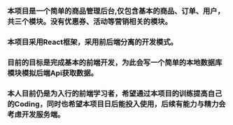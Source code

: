 ### 本项目是一个简单的商品管理后台,仅包含基本的商品、订单、用户，共三个模块。没有优惠券、活动等营销相关的模块。

### 本项目采用React框架，采用前后端分离的开发模式。

### 目前的目标是完成基本的前端开发，为此会写一个简单的本地数据库模块模拟后端Api获取数据。

### 本人目前仍是为入行的前端学习者，希望通过本项目的训练提高自己的Coding，同时也希望本项目日后能投入使用，后续有能力与精力会考虑开发服务端。
